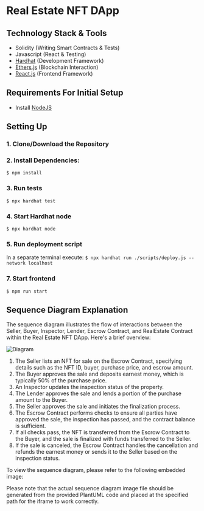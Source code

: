 # Real Estate NFT DApp

## Technology Stack & Tools

- Solidity (Writing Smart Contracts & Tests)
- Javascript (React & Testing)
- [Hardhat](https://hardhat.org/) (Development Framework)
- [Ethers.js](https://docs.ethers.io/v5/) (Blockchain Interaction)
- [React.js](https://reactjs.org/) (Frontend Framework)

## Requirements For Initial Setup
- Install [NodeJS](https://nodejs.org/en/)

## Setting Up
### 1. Clone/Download the Repository

### 2. Install Dependencies:
`$ npm install`

### 3. Run tests
`$ npx hardhat test`

### 4. Start Hardhat node
`$ npx hardhat node`

### 5. Run deployment script
In a separate terminal execute:
`$ npx hardhat run ./scripts/deploy.js --network localhost`

### 7. Start frontend
`$ npm run start`

## Sequence Diagram Explanation

The sequence diagram illustrates the flow of interactions between the Seller, Buyer, Inspector, Lender, Escrow Contract, and RealEstate Contract within the Real Estate NFT DApp. Here's a brief overview:

![Diagram](https://github.com/developerisnow/real_estate_dapp/blob/main/millow/_docs/schemes/sequence.png?raw=true)

1. The Seller lists an NFT for sale on the Escrow Contract, specifying details such as the NFT ID, buyer, purchase price, and escrow amount.
2. The Buyer approves the sale and deposits earnest money, which is typically 50% of the purchase price.
3. An Inspector updates the inspection status of the property.
4. The Lender approves the sale and lends a portion of the purchase amount to the Buyer.
5. The Seller approves the sale and initiates the finalization process.
6. The Escrow Contract performs checks to ensure all parties have approved the sale, the inspection has passed, and the contract balance is sufficient.
7. If all checks pass, the NFT is transferred from the Escrow Contract to the Buyer, and the sale is finalized with funds transferred to the Seller.
8. If the sale is canceled, the Escrow Contract handles the cancellation and refunds the earnest money or sends it to the Seller based on the inspection status.

To view the sequence diagram, please refer to the following embedded image:


Please note that the actual sequence diagram image file should be generated from the provided PlantUML code and placed at the specified path for the iframe to work correctly.
